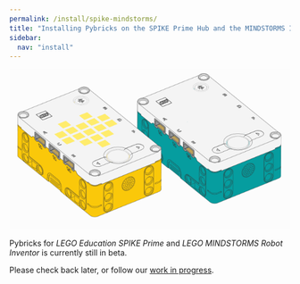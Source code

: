 ```yaml
---
permalink: /install/spike-mindstorms/
title: "Installing Pybricks on the SPIKE Prime Hub and the MINDSTORMS Inventor Hub"
sidebar:
  nav: "install"
---
```


![Powered Up hubs](/assets/images/primeinventorhub.png)

Pybricks for *LEGO Education SPIKE Prime* and *LEGO MINDSTORMS Robot Inventor*
is currently still in beta.

Please check back later, or follow our [work in progress](https://github.com/pybricks/support).
